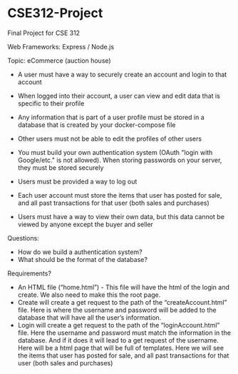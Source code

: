 # CSE312-Project
Final Project for CSE 312

Web Frameworks: Express / Node.js

Topic: eCommerce (auction house)


- A user must have a way to securely create an account and login to that account
- When logged into their account, a user can view and edit data that is specific to their profile
- Any information that is part of a user profile must be stored in a database that is created by your docker-compose file
- Other users must not be able to edit the profiles of other users
- You must build your own authentication system (OAuth "login with Google/etc." is not allowed). When storing passwords on your server, they must be stored securely
- Users must be provided a way to log out

- Each user account must store the items that user has posted for sale, and all past transactions for that user (both sales and purchases)
- Users must have a way to view their own data, but this data cannot be viewed by anyone except the buyer and seller

Questions:
- How do we build a authentication system?
- What should be the format of the database?

Requirements?
- An HTML file (“home.html”) - This file will have the html of the login and create. We also need to make this the root page.
- Create will create a get request to the path of the “createAccount.html” file. Here is where the username and password will be added to the database that will have all the user’s information. 
- Login will create a get request to the path of the “loginAccount.html” file. Here the username and password must match the information in the database. And if it does it will lead to a get request of the username. Here will be a html page that will be full of templates. Here we will see the items that user has posted for sale, and all past transactions for that user (both sales and purchases)

